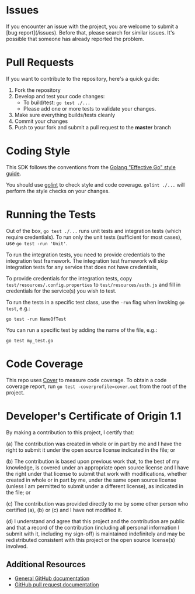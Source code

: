 # Issues

If you encounter an issue with the project, you are welcome to submit a [bug report](<github-repo-url>/issues).
Before that, please search for similar issues. It's possible that someone has already reported the problem.

# Pull Requests

If you want to contribute to the repository, here's a quick guide:
  1. Fork the repository
  2. Develop and test your code changes:
      * To build/test: `go test ./...`   
      * Please add one or more tests to validate your changes.
  3. Make sure everything builds/tests cleanly
  4. Commit your changes  
  5. Push to your fork and submit a pull request to the **master** branch

# Coding Style

This SDK follows the conventions from the [Golang "Effective Go" style guide]().

You should use [golint](https://github.com/golang/lint#installation) to check style and code coverage. `golint ./...` will perform the style checks on your changes.

# Running the Tests

Out of the box, `go test ./...` runs unit tests and integration tests (which require credentials).
To run only the unit tests (sufficient for most cases), use `go test -run 'Unit'`.

To run the integration tests, you need to provide credentials to the integration test framework.
The integration test framework will skip integration tests for any service that does not have credentials,

To provide credentials for the integration tests, copy `test/resources/.config.properties` to `test/resources/auth.js`
and fill in credentials for the service(s) you wish to test.

To run the tests in a specific test class, use the `-run` flag when invoking `go test`, e.g.:

```
go test -run NameOfTest
```

You can run a specific test by adding the name of the file, e.g.:

```
go test my_test.go
```

# Code Coverage

This repo uses [Cover](https://golang.org/cmd/cover/) to measure code coverage. To obtain a code coverage report, run `go test -coverprofile=cover.out` from the root of the project.

# Developer's Certificate of Origin 1.1

By making a contribution to this project, I certify that:

(a) The contribution was created in whole or in part by me and I
   have the right to submit it under the open source license
   indicated in the file; or

(b) The contribution is based upon previous work that, to the best
   of my knowledge, is covered under an appropriate open source
   license and I have the right under that license to submit that
   work with modifications, whether created in whole or in part
   by me, under the same open source license (unless I am
   permitted to submit under a different license), as indicated
   in the file; or

(c) The contribution was provided directly to me by some other
   person who certified (a), (b) or (c) and I have not modified
   it.

(d) I understand and agree that this project and the contribution
   are public and that a record of the contribution (including all
   personal information I submit with it, including my sign-off) is
   maintained indefinitely and may be redistributed consistent with
   this project or the open source license(s) involved.

## Additional Resources
+ [General GitHub documentation](https://help.github.com/)
+ [GitHub pull request documentation](https://help.github.com/send-pull-requests/)

[Maven]: https://maven.apache.org/guides/getting-started/maven-in-five-minutes.html
